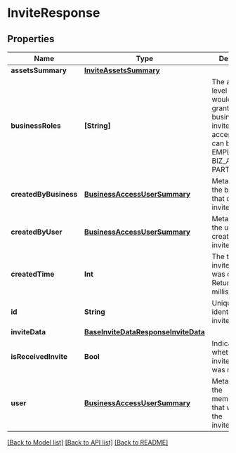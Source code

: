 # InviteResponse

## Properties
Name | Type | Description | Notes
------------ | ------------- | ------------- | -------------
**assetsSummary** | [**InviteAssetsSummary**](InviteAssetsSummary.md) |  | [optional] 
**businessRoles** | **[String]** | The access level a user would be granted on the business if the invite/request is accepted. This can be EMPLOYEE, BIZ_ADMIN, or PARTNER. | [optional] 
**createdByBusiness** | [**BusinessAccessUserSummary**](BusinessAccessUserSummary.md) | Metadata for the business that created the invite/request. | [optional] 
**createdByUser** | [**BusinessAccessUserSummary**](BusinessAccessUserSummary.md) | Metadata for the user that created the invite/request. | [optional] 
**createdTime** | **Int** | The time the invite/request was created. Returned in milliseconds. | [optional] 
**id** | **String** | Unique identifier of the invite/request. | [optional] 
**inviteData** | [**BaseInviteDataResponseInviteData**](BaseInviteDataResponseInviteData.md) |  | [optional] 
**isReceivedInvite** | **Bool** | Indicates whether the invite/request was received. | [optional] 
**user** | [**BusinessAccessUserSummary**](BusinessAccessUserSummary.md) | Metadata for the member/partner that was sent the invite/request. | [optional] 

[[Back to Model list]](../README.md#documentation-for-models) [[Back to API list]](../README.md#documentation-for-api-endpoints) [[Back to README]](../README.md)


